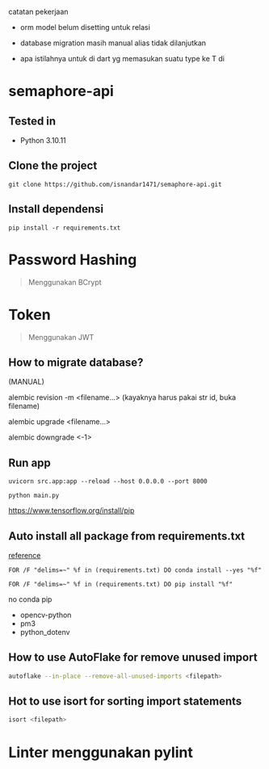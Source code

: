 catatan pekerjaan

- orm model belum disetting untuk relasi
- database migration masih manual alias tidak dilanjutkan

- apa istilahnya untuk di dart yg memasukan suatu type ke T di <T>

# semaphore-api

## Tested in

- Python 3.10.11

## Clone the project

```
git clone https://github.com/isnandar1471/semaphore-api.git
```

## Install dependensi

```
pip install -r requirements.txt
```

# Password Hashing

> Menggunakan BCrypt

# Token

> Menggunakan JWT

## How to migrate database?

(MANUAL)

alembic revision -m <filename...>
(kayaknya harus pakai str id, buka filename)

alembic upgrade <filename...>

alembic downgrade <-1>

## Run app

```
uvicorn src.app:app --reload --host 0.0.0.0 --port 8000
```

```
python main.py
```

https://www.tensorflow.org/install/pip

## Auto install all package from requirements.txt

[reference](https://stackoverflow.com/questions/35802939/install-only-available-packages-using-conda-install-yes-file-requirements-t)

```
FOR /F "delims=~" %f in (requirements.txt) DO conda install --yes "%f"
```

```
FOR /F "delims=~" %f in (requirements.txt) DO pip install "%f"
```

no conda
pip

- opencv-python
- pm3
- python_dotenv

## How to use AutoFlake for remove unused import

```sh
autoflake --in-place --remove-all-unused-imports <filepath>
```

## Hot to use isort for sorting import statements

```sh
isort <filepath>
```

# Linter menggunakan pylint
